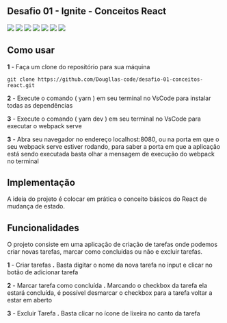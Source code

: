 ## Desafio 01 - Ignite - Conceitos React
![](https://img.shields.io/badge/HTML5-E34F26?style=for-the-badge&logo=html5&logoColor=white) ![](https://img.shields.io/badge/JavaScript-F7DF1E?style=for-the-badge&logo=javascript&logoColor=black) ![](https://img.shields.io/badge/TypeScript-007ACC?style=for-the-badge&logo=typescript&logoColor=white) ![](https://img.shields.io/badge/Yarn-2C8EBB?style=for-the-badge&logo=yarn&logoColor=white) ![](https://img.shields.io/badge/Sass-CC6699?style=for-the-badge&logo=sass&logoColor=white) ![](https://img.shields.io/badge/React-20232A?style=for-the-badge&logo=react&logoColor=61DAFB) ![](https://img.shields.io/badge/Jest-C21325?style=for-the-badge&logo=jest&logoColor=white)

## Como usar
**1** - Faça um clone do repositório para sua máquina

    git clone https://github.com/Dougllas-code/desafio-01-conceitos-react.git

**2** - Execute o comando ( yarn ) em seu terminal no VsCode para instalar todas as dependências 

**3** - Execute o comando ( yarn dev ) em seu terminal no VsCode para executar o webpack serve

**3** - Abra seu navegador no endereço localhost:8080, ou na porta em que o seu webpack serve estiver rodando, para saber a porta em que a aplicação está sendo executada basta olhar a mensagem de execução do webpack no terminal 

## Implementação

A ideia do projeto é colocar em prática o conceito básicos do React de mudança de estado.

## Funcionalidades

O projeto consiste em uma aplicação de criação de tarefas onde podemos criar novas tarefas, marcar como concluídas ou não e excluir tarefas. 

**1** - Criar tarefas
**.** Basta digitar o nome da nova tarefa no input e clicar no botão de adicionar tarefa

**2** - Marcar tarefa como concluída
**.** Marcando o checkbox da tarefa ela estará concluída, é possível desmarcar o checkbox para a tarefa voltar a estar em aberto 
    
**3** - Excluir Tarefa
**.** Basta clicar no ícone de lixeira no canto da tarefa




